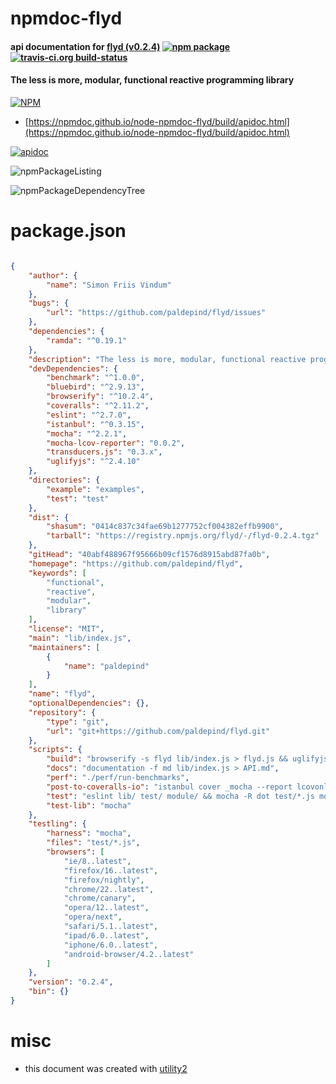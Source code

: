 # npmdoc-flyd

#### api documentation for  [flyd (v0.2.4)](https://github.com/paldepind/flyd)  [![npm package](https://img.shields.io/npm/v/npmdoc-flyd.svg?style=flat-square)](https://www.npmjs.org/package/npmdoc-flyd) [![travis-ci.org build-status](https://api.travis-ci.org/npmdoc/node-npmdoc-flyd.svg)](https://travis-ci.org/npmdoc/node-npmdoc-flyd)

#### The less is more, modular, functional reactive programming library

[![NPM](https://nodei.co/npm/flyd.png?downloads=true&downloadRank=true&stars=true)](https://www.npmjs.com/package/flyd)

- [https://npmdoc.github.io/node-npmdoc-flyd/build/apidoc.html](https://npmdoc.github.io/node-npmdoc-flyd/build/apidoc.html)

[![apidoc](https://npmdoc.github.io/node-npmdoc-flyd/build/screenCapture.buildCi.browser.%252Ftmp%252Fbuild%252Fapidoc.html.png)](https://npmdoc.github.io/node-npmdoc-flyd/build/apidoc.html)

![npmPackageListing](https://npmdoc.github.io/node-npmdoc-flyd/build/screenCapture.npmPackageListing.svg)

![npmPackageDependencyTree](https://npmdoc.github.io/node-npmdoc-flyd/build/screenCapture.npmPackageDependencyTree.svg)



# package.json

```json

{
    "author": {
        "name": "Simon Friis Vindum"
    },
    "bugs": {
        "url": "https://github.com/paldepind/flyd/issues"
    },
    "dependencies": {
        "ramda": "^0.19.1"
    },
    "description": "The less is more, modular, functional reactive programming library",
    "devDependencies": {
        "benchmark": "^1.0.0",
        "bluebird": "^2.9.13",
        "browserify": "^10.2.4",
        "coveralls": "^2.11.2",
        "eslint": "^2.7.0",
        "istanbul": "^0.3.15",
        "mocha": "^2.2.1",
        "mocha-lcov-reporter": "0.0.2",
        "transducers.js": "0.3.x",
        "uglifyjs": "^2.4.10"
    },
    "directories": {
        "example": "examples",
        "test": "test"
    },
    "dist": {
        "shasum": "0414c837c34fae69b1277752cf004382effb9900",
        "tarball": "https://registry.npmjs.org/flyd/-/flyd-0.2.4.tgz"
    },
    "gitHead": "40abf488967f95666b09cf1576d8915abd87fa0b",
    "homepage": "https://github.com/paldepind/flyd",
    "keywords": [
        "functional",
        "reactive",
        "modular",
        "library"
    ],
    "license": "MIT",
    "main": "lib/index.js",
    "maintainers": [
        {
            "name": "paldepind"
        }
    ],
    "name": "flyd",
    "optionalDependencies": {},
    "repository": {
        "type": "git",
        "url": "git+https://github.com/paldepind/flyd.git"
    },
    "scripts": {
        "build": "browserify -s flyd lib/index.js > flyd.js && uglifyjs flyd.js -o flyd.min.js",
        "docs": "documentation -f md lib/index.js > API.md",
        "perf": "./perf/run-benchmarks",
        "post-to-coveralls-io": "istanbul cover _mocha --report lcovonly -- -R spec && cat ./coverage/lcov.info | coveralls && rm -rf ./coverage",
        "test": "eslint lib/ test/ module/ && mocha -R dot test/*.js module/**/test/*.js",
        "test-lib": "mocha"
    },
    "testling": {
        "harness": "mocha",
        "files": "test/*.js",
        "browsers": [
            "ie/8..latest",
            "firefox/16..latest",
            "firefox/nightly",
            "chrome/22..latest",
            "chrome/canary",
            "opera/12..latest",
            "opera/next",
            "safari/5.1..latest",
            "ipad/6.0..latest",
            "iphone/6.0..latest",
            "android-browser/4.2..latest"
        ]
    },
    "version": "0.2.4",
    "bin": {}
}
```



# misc
- this document was created with [utility2](https://github.com/kaizhu256/node-utility2)
